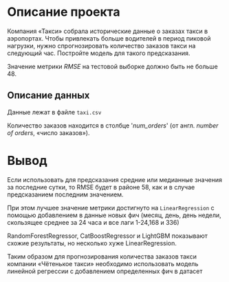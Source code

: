 # Описание проекта

Компания «Такси» собрала исторические данные о заказах такси в аэропортах. Чтобы привлекать больше водителей в период пиковой нагрузки, нужно спрогнозировать количество заказов такси на следующий час. Постройте модель для такого предсказания.

Значение метрики *RMSE* на тестовой выборке должно быть не больше 48.

## Описание данных

Данные лежат в файле `taxi.csv`

Количество заказов находится в столбце '*num_orders*' (от англ. *number of orders*, «число заказов»).

# Вывод

Если использовать для предсказания средние или медианные значения за последние сутки, то RMSE будет в районе 58, как и в случае предсказанием последним значением.

При этом лучшее значение метрики достигнуто на `LinearRegression` с помощью добавлением в данные новых фич (месяц, день, день недели, скользящее среднее за 24 часа и все лаги 1-24,168 и 336)

RandomForestRegressor, CatBoostRegressor и LightGBM показывают схожие результаты, но несколько хуже LinearRegression.

Таким образом для прогнозирования количества заказов такси компании «Чётенькое такси» необходимо использовать модель линейной регрессии с добавлением определенных фич в датасет